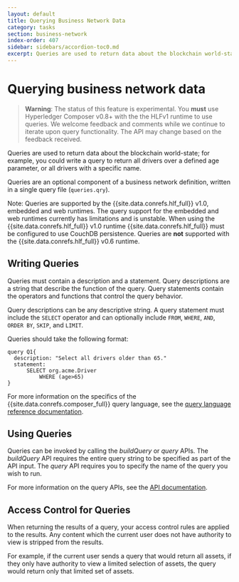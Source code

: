 ```yaml
---
layout: default
title: Querying Business Network Data
category: tasks
section: business-network
index-order: 407
sidebar: sidebars/accordion-toc0.md
excerpt: Queries are used to return data about the blockchain world-state; for example, you could write a query to return all drivers over a defined age parameter, or all drivers with a specific name.
---
```


# Querying business network data

>**Warning**: The status of this feature is experimental. You **must** use Hyperledger Composer v0.8+ with the the HLFv1 runtime to use queries. We welcome feedback and comments while we continue to iterate upon query functionality. The API may change based on the feedback received.

Queries are used to return data about the blockchain world-state; for example, you could write a query to return all drivers over a defined age parameter, or all drivers with a specific name.

Queries are an optional component of a business network definition, written in a single query file (`queries.qry`).

Note: Queries are supported by the {{site.data.conrefs.hlf_full}} v1.0, embedded and web runtimes. The query support for the embedded and web runtimes currently has limitations and is unstable. When using the {{site.data.conrefs.hlf_full}} v1.0 runtime {{site.data.conrefs.hlf_full}} must be configured to use CouchDB persistence. Queries are **not** supported with the {{site.data.conrefs.hlf_full}} v0.6 runtime.

## Writing Queries

Queries must contain a description and a statement. Query descriptions are a string that describe the function of the query. Query statements contain the operators and functions that control the query behavior.

Query descriptions can be any descriptive string. A query statement must include the `SELECT` operator and can optionally include `FROM`, `WHERE`, `AND`, `ORDER BY`, `SKIP`, and `LIMIT`.

Queries should take the following format:

```
query Q1{
  description: "Select all drivers older than 65."
  statement:
      SELECT org.acme.Driver
          WHERE (age>65)
}
```

For more information on the specifics of the {{site.data.conrefs.composer_full}} query language, see the [query language reference documentation](../reference/query-language.html).


## Using Queries

Queries can be invoked by calling the _buildQuery_ or _query_ APIs. The _buildQuery_ API requires the entire query string to be specified as part of the API input. The _query_ API requires you to specify the name of the query you wish to run.

For more information on the query APIs, see the [API documentation](../jsdoc/index.html).

## Access Control for Queries

When returning the results of a query, your access control rules are applied to the results. Any content which the current user does not have authority to view is stripped from the results.

For example, if the current user sends a query that would return all assets, if they only have authority to view a limited selection of assets, the query would return only that limited set of assets.

<!--- {{site.data.conrefs.hlf_full}} v1.0 can be configured to store the world-state in a CouchDB database. CouchDB is a JSON document store, so all data in the world-state is persisted as JSON documents, including Composer assets, participants and transactions.

When {{site.data.conrefs.hlf_full}} is used in CouchDB mode chaincode can execute complex (content-based) queries against the world-state data. The queries are written in the Mango query language, the native CouchDB query language.

An example Mango _selector_ query:
        var q = {
            selector: {
                size: 'SMALL'
            }
        };

This query will select all JSON documents in the document store that contain the property `size` that has the value `SMALL`. Please refer to the CouchDB documentation for the [query syntax for Mango queries](http://docs.couchdb.org/en/2.0.0/api/database/find.html). Note that CouchDB ships with a powerful web interface called [Fauxton](http://couchdb.apache.org/fauxton-visual-guide/). You can use Fauxton to inspect the documents in the document store, run queries, view results etc.

### Running Native CouchDB Mango Queries from Transaction Processor Functions

The Composer runtime API includes the `queryNative(queryString)` method, allowing transaction processor functions to submit native Mango queries to CouchDB. Composer will execute the query against CouchDB, returning a promise to a JS Object that captures the results of running the query.

The JS Object returned is composed of an array of objects, each with a `Key` and `Record` property. `Key` is a string that represents the key of the document in the document store. `Record` is a JS Object that captures the data for the document itself.

### Example

The example below runs a content-based query to select all `SMALL` marbles, verifies the number of marbles returned, and that they are indeed all `SMALL`.

```
/**
 * Executes a CouchDB query and checks the results.
 * @param {org.fabric_composer.marbles.QueryMarbleByOwner} transaction
 * @transaction
 * @return {Promise} a promise to the results of transaction processing
 */
function onQueryMarbleByOwner(transaction) {
    var factory = getFactory();
    // create the query
    var q = {
        selector: {
            size: 'SMALL'
        }
    };
    return queryNative(JSON.stringify(q))
        .then(function (resultArray) {
            print('TP function received query result: ', JSON.stringify(resultArray));
            if (resultArray.length !== 5) {
                throw new Error('The incorrect number of marbles found: ', resultArray.length);
            }
            for (var x = 0; x < resultArray.length; x++) {
                var currentResult = resultArray[x];
                if (currentResult.Record.size !== 'SMALL') {
                    throw new Error('Query returned a marble that is not SMALL!', currentResult.Record);
                }
            }
        });
}
```

Using a selector it is possible to query all assets of a given type, with a given set of properties, and then to convert them back into Composer resources using `getSerializer().fromJSON(jsObject)`. Once the JS object returned by a query have been converted back into a Composer object it can be updated and persisted back into an asset registry.

>Note that in the future Composer will define a query language expressed in terms of assets, participants and transactions and automatically marshal the JS objects returned by CouchDB to the corresponding Composer modeled types.
-->
